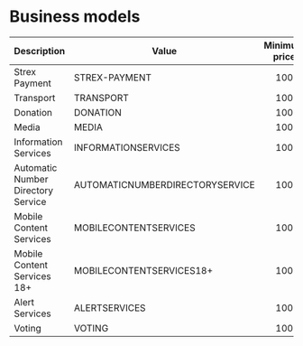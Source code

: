 # Business models

|Description|Value|Minimum price|Maximum price|
|---|---|:---:|:---:|
|Strex Payment|STREX-PAYMENT|100|100000|
|Transport|TRANSPORT|100|100000|
|Donation|DONATION|100|100000|
|Media|MEDIA|100|100000|
|Information Services|INFORMATIONSERVICES|100|50000|
|Automatic Number Directory Service|AUTOMATICNUMBERDIRECTORYSERVICE|100|50000|
|Mobile Content Services|MOBILECONTENTSERVICES|100|50000|
|Mobile Content Services 18+|MOBILECONTENTSERVICES18+|100|50000|
|Alert Services|ALERTSERVICES|100|50000|
|Voting|VOTING|100|50000|